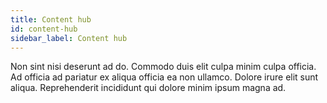 ```yaml
---
title: Content hub
id: content-hub
sidebar_label: Content hub
---
```


<!-- @part src="parts/content-hub/h1-content-hub-description.md" -->

Non sint nisi deserunt ad do. Commodo duis elit culpa minim culpa officia. Ad officia ad pariatur ex aliqua officia ea non ullamco. Dolore irure elit sunt aliqua. Reprehenderit incididunt qui dolore minim ipsum magna ad.
<!-- @/part -->

<!-- @part src="parts/content-hub/h1-content-hub-body.md" -->
<!-- Your content goes here, replacing this comment -->
<!-- @/part -->

